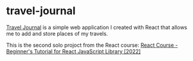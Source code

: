 # travel-journal
[Travel Journal](https://redastambouli.github.io/travel-journal/) is a simple web application I created with React that allows me to add and store places of my travels.


This is the second solo projoct from the React course:
[React Course - Beginner's Tutorial for React JavaScript Library [2022]](https://www.youtube.com/watch?v=bMknfKXIFA8&t=16590s)
